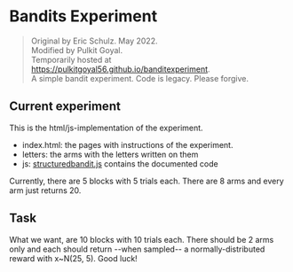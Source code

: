 # Bandits Experiment

> Original by Eric Schulz. May 2022.  
> Modified by Pulkit Goyal.  
> Temporarily hosted at https://pulkitgoyal56.github.io/banditexperiment.  
> A simple bandit experiment. Code is legacy. Please forgive.

## Current experiment

This is the html/js-implementation of the experiment.

- index.html: the pages with instructions of the experiment.
- letters: the arms with the letters written on them
- js: [structuredbandit.js](./js/structuredbandit.js) contains the documented code

Currently, there are 5 blocks with 5 trials each. There are 8 arms and every arm just returns 20.

## Task

What we want, are 10 blocks with 10 trials each. There should be 2 arms only and each should return --when sampled-- a normally-distributed reward with x~N(25, 5). Good luck!
